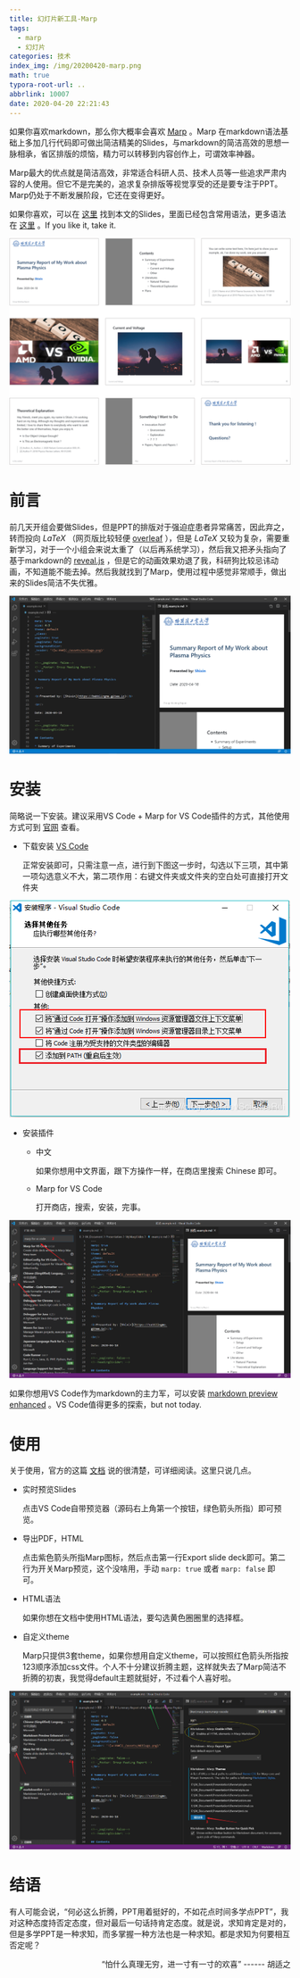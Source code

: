 ```yaml
---
title: 幻灯片新工具-Marp
tags:
  - marp
  - 幻灯片
categories: 技术
index_img: /img/20200420-marp.png
math: true
typora-root-url: ..
abbrlink: 10007
date: 2020-04-20 22:21:43
---
```


如果你喜欢markdown，那么你大概率会喜欢 [<abbr title= "Markdown Presentation Ecosystem">Marp</abbr>](https://marp.app/) 。<!-- more -->Marp 在markdown语法基础上多加几行代码即可做出简洁精美的Slides，与markdown的简洁高效的思想一脉相承，省区排版的烦恼，精力可以转移到内容创作上，可谓效率神器。

Marp最大的优点就是简洁高效，非常适合科研人员、技术人员等一些追求严肃内容的人使用。但它不是完美的，追求复杂排版等视觉享受的还是要专注于PPT。Marp仍处于不断发展阶段，它还在变得更好。

如果你喜欢，可以在 [这里](https://gitee.com/babblingme/MyOwnMarp) 找到本文的Slides，里面已经包含常用语法，更多语法在 [这里](https://marpit.marp.app/markdown) 。If you like it, take it.

![](/ass/20200419-Preview.png)

# 前言

前几天开组会要做Slides，但是PPT的排版对于强迫症患者异常痛苦，因此弃之，转而投向 $LaTeX$ （网页版比较轻便 [overleaf](https://www.overleaf.com/) ），但是 $LaTeX$ 又较为复杂，需要重新学习，对于一个小组会来说太重了（以后再系统学习），然后我又把矛头指向了基于markdown的 [reveal.js](https://revealjs.com/) ，但是它的动画效果劝退了我，科研狗比较忌讳动画，不知道能不能去掉。然后我就找到了Marp，使用过程中感觉非常顺手，做出来的Slides简洁不失优雅。


![](/ass/20200419-Marp.png)

# 安装

简略说一下安装。建议采用VS Code + Marp for VS Code插件的方式，其他使用方式可到 [官网](https://marp.app/) 查看。

* 下载安装 [VS Code](https://code.visualstudio.com/) 

  正常安装即可，只需注意一点，进行到下图这一步时，勾选以下三项，其中第一项勾选意义不大，第二项作用：右键文件夹或文件夹的空白处可直接打开文件夹

![](/ass/20200420-vscode.png)

* 安装插件

  * 中文
  
    如果你想用中文界面，跟下方操作一样，在商店里搜索 Chinese 即可。
  
  * Marp for VS Code
  
    打开商店，搜索，安装，完事。
  

![](/ass/20200420-marpforvscode.png)


如果你想用VS Code作为markdown的主力军，可以安装 [markdown preview enhanced](https://shd101wyy.github.io/markdown-preview-enhanced/#/) 。VS Code值得更多的探索，but not today.

# 使用

关于使用，官方的这篇 [文档](https://marketplace.visualstudio.com/items?itemName=marp-team.marp-vscode) 说的很清楚，可详细阅读。这里只说几点。

* 实时预览Slides

  点击VS Code自带预览器（源码右上角第一个按钮，绿色箭头所指）即可预览。

* 导出PDF，HTML

  点击紫色箭头所指Marp图标，然后点击第一行Export slide deck即可。第二行为开关Marp预览，这个没啥用，手动 `marp: true` 或者 `marp: false` 即可。

* HTML语法

  如果你想在文档中使用HTML语法，要勾选黄色圈圈里的选择框。

* 自定义theme

  Marp只提供3套theme，如果你想用自定义theme，可以按照红色箭头所指按123顺序添加css文件。个人不十分建议折腾主题，这样就失去了Marp简洁不折腾的初衷，我觉得default主题就挺好，不过看个人喜好啦。

![](/ass/20200420-marpcss.png)

# 结语

有人可能会说，“何必这么折腾，PPT用着挺好的，不如花点时间多学点PPT”，我对这种态度持否定态度，但对最后一句话持肯定态度。就是说，求知肯定是对的，但是多学PPT是一种求知，而多掌握一种方法也是一种求知。都是求知为何要相互否定呢？

<p align="right">“怕什么真理无穷，进一寸有一寸的欢喜”  ------  胡适之</p>

<br/>